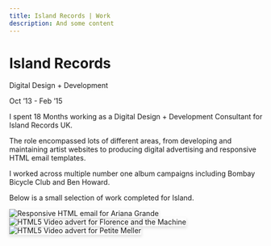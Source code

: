 ```yaml
---
title: Island Records | Work
description: And some content
---
```


<h1 class="normal f2 ma0 blue">Island Records</h1>

<p>Digital Design + Development</p>
<p class="gray">Oct ’13 - Feb ’15</p>

<p class="lh-copy measure">
  I spent 18 Months working as a Digital Design + Development Consultant for Island Records UK.
</p>

<p class="lh-copy measure">
  The role encompassed lots of different areas, from developing and maintaining artist websites to producing digital advertising and responsive HTML email templates.
</p>

<p class="lh-copy measure">
  I worked across multiple number one album campaigns including Bombay Bicycle Club and Ben Howard.
</p>

<p class="lh-copy measure">
  Below is a small selection of work completed for Island.
</p>

<img src="/assets/images/work/island/ariana-email.jpg" alt="Responsive HTML email for Ariana Grande" style="box-shadow: 0 3px 5px 1px rgba(0,0,0,0.1)" class="fit w-100"/>

<img src="/assets/images/work/island/florence-ad.jpg" alt="HTML5 Video advert for Florence and the Machine" style="box-shadow: 0 3px 5px 1px rgba(0,0,0,0.1)" class="fit w-100"/>

<img src="/assets/images/work/island/petite-ad.jpg" alt="HTML5 Video advert for Petite Meller" style="box-shadow: 0 3px 5px 1px rgba(0,0,0,0.1)" class="fit w-100"/>







